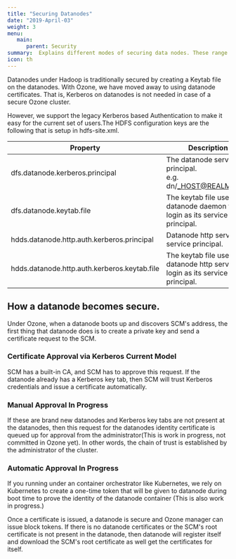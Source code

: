 ```yaml
---
title: "Securing Datanodes"
date: "2019-April-03"
weight: 3
menu:
   main:
      parent: Security
summary:  Explains different modes of securing data nodes. These range from kerberos to auto approval.
icon: th
---
```

<!---
  Licensed to the Apache Software Foundation (ASF) under one or more
  contributor license agreements.  See the NOTICE file distributed with
  this work for additional information regarding copyright ownership.
  The ASF licenses this file to You under the Apache License, Version 2.0
  (the "License"); you may not use this file except in compliance with
  the License.  You may obtain a copy of the License at

      http://www.apache.org/licenses/LICENSE-2.0

  Unless required by applicable law or agreed to in writing, software
  distributed under the License is distributed on an "AS IS" BASIS,
  WITHOUT WARRANTIES OR CONDITIONS OF ANY KIND, either express or implied.
  See the License for the specific language governing permissions and
  limitations under the License.
-->


Datanodes under Hadoop is traditionally secured by creating a Keytab file on
the datanodes. With Ozone, we have moved away to using datanode
certificates. That is, Kerberos on datanodes is not needed in case of a
secure Ozone cluster.

However, we support the legacy Kerberos based Authentication to make it easy
for the current set of users.The HDFS configuration keys are the following
that is setup in  hdfs-site.xml.

Property|Description
--------|--------------
dfs.datanode.kerberos.principal|The datanode service principal. <br/> e.g. dn/_HOST@REALM.COM
dfs.datanode.keytab.file| The keytab file used by datanode daemon to login as its service principal.
hdds.datanode.http.auth.kerberos.principal| Datanode http server service principal.
hdds.datanode.http.auth.kerberos.keytab.file| The keytab file used by datanode http server to login as its service principal.


## How a datanode becomes secure.

Under Ozone, when a datanode boots up and discovers SCM's address, the first
thing that datanode does is to create a private key and send a certificate
request to the SCM.

<h3>Certificate Approval via Kerberos <span class="badge badge-secondary">Current Model</span></h3>
SCM has a built-in CA, and SCM has to approve this request. If the datanode
already has a Kerberos key tab, then SCM will trust Kerberos credentials and
issue a certificate automatically.


<h3>Manual Approval <span class="badge badge-primary">In Progress</span></h3>
If these are brand new datanodes and Kerberos key tabs are not present at the
datanodes, then this request for the datanodes identity certificate is
queued up for approval from the administrator(This is work in progress,
not committed in Ozone yet). In other words, the chain of trust is established
by the administrator of the cluster.

<h3>Automatic Approval <span class="badge badge-secondary">In Progress</span></h3>
If you running under an container orchestrator like  Kubernetes, we rely on
Kubernetes to create a one-time token that will be given to datanode during
boot time to prove the identity of the datanode container (This is also work
in progress.)


Once a certificate is issued, a datanode is secure and Ozone manager can
issue block tokens. If there is no datanode certificates or the SCM's root
certificate is not present in the datanode, then datanode will register
itself and download the SCM's root certificate as well get the certificates
for itself.

